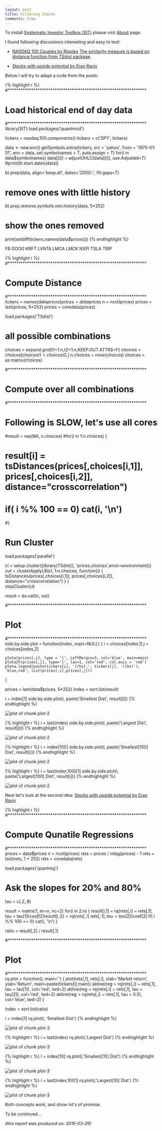 ```yaml
---
layout: post
title: Filtering Stocks
comments: true
---
```



To install [Systematic Investor Toolbox (SIT)](https://github.com/systematicinvestor/SIT) please visit [About](/about) page.





I found following discussions interesting and easy to test:

* [NASDAQ 100 Couples by Ripples](https://aschinchon.wordpress.com/2015/03/25/nasdaq-100-couples/)
[The similarity measure is based on distance function from TSdist package](http://cran.r-project.org/web/packages/TSdist/vignettes/TSdist.pdf)

* [Stocks with upside potential by Eran Raviv](http://eranraviv.com/stocks-upside-potential/)

Below I will try to adapt a code from the posts:



{% highlight r %}
#*****************************************************************
# Load historical end of day data
#*****************************************************************
library(SIT)
load.packages('quantmod')

tickers = nasdaq.100.components()
	tickers = c('SPY', tickers)

data <- new.env()
getSymbols.extra(tickers, src = 'yahoo', from = '1970-01-01', env = data, set.symbolnames = T, auto.assign = T)
for(i in data$symbolnames) data[[i]] = adjustOHLC(data[[i]], use.Adjusted=T)
#print(bt.start.dates(data))

bt.prep(data, align='keep.all', dates='2000::', fill.gaps=T)

# remove ones with little history
bt.prep.remove.symbols.min.history(data, 5*252)

# show the ones removed
print(setdiff(tickers,names(data$prices)))
{% endhighlight %}



FB
GOOG
KRFT
LVNTA
LMCA
LMCK
NXPI
TSLA
TRIP
    




{% highlight r %}
#*****************************************************************
# Compute Distance
#*****************************************************************
tickers = names(data$prices)
prices = data$prices
	n = ncol(prices)
	prices = last(prices, 5*252)
	prices = coredata(prices)
	
load.packages('TSdist')
	
# all possible combinations
choices = expand.grid(t1=1:n,t2=1:n,KEEP.OUT.ATTRS=F)
	choices = choices[choices$t1 <  choices$t2,]
	n.choices = nrow(choices)
choices = as.matrix(choices)

#*****************************************************************
# Compute over all combinations
#*****************************************************************							
# Following is SLOW, let's use all cores
#result = rep(NA, n.choices)
#for(i in 1:n.choices) {
#	result[i] = tsDistances(prices[,choices[i,1]], prices[,choices[i,2]], distance="crosscorrelation")
#	if( i %% 100 == 0) cat(i, '\n')
#}

# Run Cluster
load.packages('parallel')

cl = setup.cluster({library(TSdist)}, 'prices,choices',envir=environment())	
out = clusterApplyLB(cl, 1:n.choices, function(i) { tsDistances(prices[,choices[i,1]], prices[,choices[i,2]], distance="crosscorrelation") } )	
stopCluster(cl)	

result = do.call(c, out)

#*****************************************************************
# Plot
#*****************************************************************							
side.by.side.plot = function(index, main=NULL) {
	i = choices[index,1]
	j = choices[index,2]

	plota(prices[,i], type = 'l', LeftMargin=3, col='blue', main=main)
	plota2Y(prices[,j], type='l', las=1, col='red', col.axis = 'red')
	plota.legend(paste(tickers[i], '(rhs),', tickers[j], '(lhs)'), 'blue,red', list(prices[,i],prices[,j]))
}

prices = last(data$prices, 5*252)
index = sort.list(result)
	
i = index[1]
side.by.side.plot(i, paste('Smallest Dist', result[i]))
{% endhighlight %}

![plot of chunk plot-2](/public/images/2015-03-26-Filtering-Stocks/plot-2-1.png) 

{% highlight r %}
i = last(index)
side.by.side.plot(i, paste('Largest Dist', result[i]))
{% endhighlight %}

![plot of chunk plot-2](/public/images/2015-03-26-Filtering-Stocks/plot-2-2.png) 

{% highlight r %}
i = index[100]
side.by.side.plot(i, paste('Smallest[100] Dist', result[i]))
{% endhighlight %}

![plot of chunk plot-2](/public/images/2015-03-26-Filtering-Stocks/plot-2-3.png) 

{% highlight r %}
i = last(index,100)[1]
side.by.side.plot(i, paste('Largest[100] Dist', result[i]))	
{% endhighlight %}

![plot of chunk plot-2](/public/images/2015-03-26-Filtering-Stocks/plot-2-4.png) 

Next let's look at the second idea: [Stocks with upside potential by Eran Raviv](http://eranraviv.com/stocks-upside-potential/)


{% highlight r %}
#*****************************************************************
# Compute Qunatile Regressions
#*****************************************************************
prices = data$prices
	n = ncol(prices)
	rets = prices / mlag(prices) - 1
	rets = last(rets, 1 * 252)
	rets = coredata(rets)
	
load.packages('quantreg')

# Ask the slopes for 20% and 80%
tau = c(.2,.8)

result = matrix(1, nr=n, nc=2)
for(i in 2:n) {
	result[i,1] = rq(rets[,i] ~ rets[,1], tau = tau[1])$coef[2]
	result[i,2] = rq(rets[,i] ~ rets[,1], tau = tau[2])$coef[2]
	if( i %% 100 == 0) cat(i, '\n')
}

ratio = result[,2] / result[,1]

#*****************************************************************
# Plot
#*****************************************************************							
rq.plot = function(i, main='') {
	plot(rets[,1], rets[,i], xlab='Market return', ylab='Return', main=paste(tickers[i],main))
		abline(reg = rq(rets[,i] ~ rets[,1], tau = tau[1]), col='red', lwd=2)
		abline(reg = rq(rets[,i] ~ rets[,1], tau = tau[2]), col='red', lwd=2)
		abline(reg = rq(rets[,i] ~ rets[,1], tau = 0.5), col='blue', lwd=2)
}


index = sort.list(ratio)

i = index[1]
rq.plot(i, 'Smallest Dist')
{% endhighlight %}

![plot of chunk plot-3](/public/images/2015-03-26-Filtering-Stocks/plot-3-1.png) 

{% highlight r %}
i = last(index)
rq.plot(i,'Largest Dist')
{% endhighlight %}

![plot of chunk plot-3](/public/images/2015-03-26-Filtering-Stocks/plot-3-2.png) 

{% highlight r %}
i = index[10]
rq.plot(i,'Smallest[10] Dist')
{% endhighlight %}

![plot of chunk plot-3](/public/images/2015-03-26-Filtering-Stocks/plot-3-3.png) 

{% highlight r %}
i = last(index,10)[1]
rq.plot(i,'Largest[10] Dist')
{% endhighlight %}

![plot of chunk plot-3](/public/images/2015-03-26-Filtering-Stocks/plot-3-4.png) 

Both concepts work, and show lot's of promise.

To be continued...


*(this report was produced on: 2015-03-29)*
